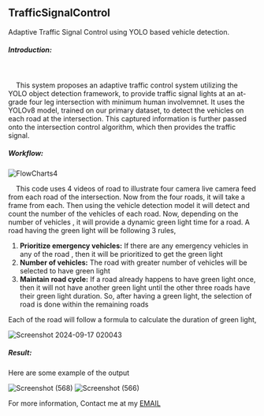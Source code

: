 ## TrafficSignalControl
Adaptive Traffic Signal Control using YOLO based vehicle detection.<br>
<h5>Introduction:</h5><br>
<p>&nbsp;&nbsp;&nbsp;&nbsp;This system proposes an adaptive traffic control system utilizing the YOLO object detection framework, to provide traffic signal lights at an at-grade four leg intersection with minimum human involvemnet. It uses the YOLOv8 model, trained on our primary dataset, to detect the vehicles on each road at the intersection. This captured information is further passed onto the intersection control algorithm, which then provides the traffic signal.</p>
<h5>Workflow:</h5>

![FlowCharts4](https://github.com/user-attachments/assets/2be51160-3e6c-4347-9707-9644d1c607d8)

<p>&nbsp;&nbsp;&nbsp;&nbsp;This code uses 4 videos of road to illustrate four camera live camera feed from each road of the intersection. Now from the four roads, it will take a frame from each. Then using the vehicle detection model it will detect and count the number of the vehicles of each road. Now, depending on the number of vehicles , it will provide a dynamic green light time for a road. A road having the green light will be following 3 rules,</p>
<ol>
  <li><strong>Prioritize emergency vehicles:</strong> If there are any emergency vehicles in any of the road , then it will be prioritized to get the green light</li>
  <li><strong>Number of vehicles:</strong> The road with greater number of vehicles will be selected to have green light</li>
  <li><strong>Maintain road cycle:</strong> If a road already happens to have green light once, then it will not have another green light until the other three roads have their green light duration. So, after having a green light, the selection of road is done within the remaining roads</li>
</ol>
<p>Each of the road will follow a formula to calculate the duration of green light,</p>

![Screenshot 2024-09-17 020043](https://github.com/user-attachments/assets/986b47e5-291d-4eef-9b5f-7a3a7f718753)

<h5>Result:</h5>
<p>Here are some example of the output</p>

![Screenshot (568)](https://github.com/user-attachments/assets/85a474ab-8573-4f1f-b39d-0c2669a862b5)
![Screenshot (566)](https://github.com/user-attachments/assets/b609d1b6-a55b-419d-8583-996ccfd67c03)

<p>For more information, Contact me at my <a href="irfankhanirfan.official@gmail.com" > EMAIL
</p>
